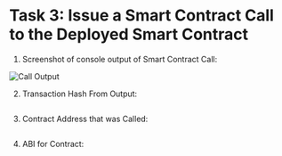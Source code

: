 # Task 3: Issue a Smart Contract Call to the Deployed Smart Contract

1) Screenshot of console output of Smart Contract Call:

![Call Output]()

2) Transaction Hash From Output:
```

```
3) Contract Address that was Called:
```

```
4) ABI for Contract:
```

```
